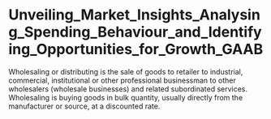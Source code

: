 # Unveiling_Market_Insights_Analysing_Spending_Behaviour_and_Identifying_Opportunities_for_Growth_GAAB
Wholesaling or distributing is the sale of goods to retailer to industrial, commercial, institutional or other professional businessman to other wholesalers (wholesale businesses) and related subordinated services. Wholesaling is buying goods in bulk quantity, usually directly from the manufacturer or source, at a discounted rate.
